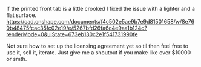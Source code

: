 If the printed front tab is a little crooked I fixed the issue with a lighter and a flat surface.
https://cad.onshape.com/documents/f4c502e5ae9b7e9d81501658/w/8e760b48475fcac35fc02e19/e/5267bfd26fa6c4e9aa1b124c?renderMode=0&uiState=673eb130c2e1f541731990fe

Not sure how to set up the licensing agreement yet so til then feel free to use it, sell it, iterate. Just give me a shoutout if you make like over $10000 or smth.
